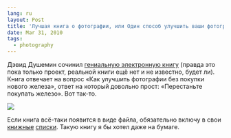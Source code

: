 ```yaml
---
lang: ru
layout: Post
title: 'Лучшая книга о фотографии, или Один способ улучшить ваши фотографии не покупая новую технику'
date: Mar 31, 2010
tags:
  - photography
---
```


Дэвид Душемин сочинил [гениальную электронную книгу](http://www.pixelatedimage.com/blog/2010/03/a-crazy-idea/ "David duChemin: A Crazy Idea") (правда это пока только проект, реальной книги ещё нет и не известно, будет ли). Книга отвечает на вопрос «Как улучшить фотографии без покупки нового железа», ответ на который довольно прост: «Перестаньте покупать железо». Вот так-то.

![](/images/blog/one-cover.jpg)

Если книга всё-таки появится в виде файла, обязательно включу в свои [книжные](http://birdwatcher.ru/learn/reading "Книги о фотографии") [списки](/blog/4410 "Что почитать о пейзажной (и не только) фотографии"). Такую книгу я бы хотел даже на бумаге.
